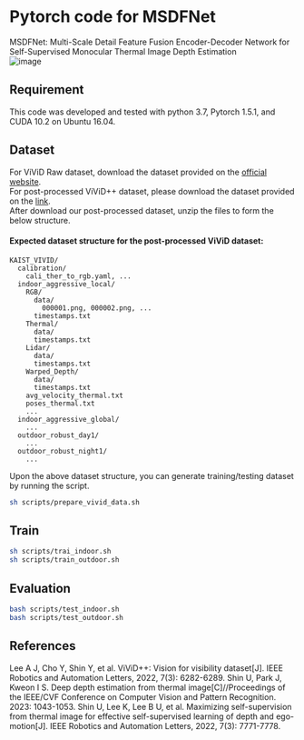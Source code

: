 # Pytorch code for MSDFNet
MSDFNet: Multi-Scale Detail Feature Fusion Encoder-Decoder Network for Self-Supervised Monocular Thermal Image Depth Estimation    
![image](https://github.com/CabbageZhi/MSDFNet/assets/103650178/4b83ad91-f348-411f-ae22-bc225b457d47)

## Requirement
This code was developed and tested with python 3.7, Pytorch 1.5.1, and CUDA 10.2 on Ubuntu 16.04.
## Dataset
For ViViD Raw dataset, download the dataset provided on the [official website](https://sites.google.com/view/dgbicra2019-vivid/).  
For post-processed ViViD++ dataset, please download the dataset provided on the [link](https://urserver.kaist.ac.kr/publicdata/ViViD++/download_links.txt).  
After download our post-processed dataset, unzip the files to form the below structure.  
#### Expected dataset structure for the post-processed ViViD dataset:
```
KAIST_VIVID/
  calibration/
    cali_ther_to_rgb.yaml, ...
  indoor_aggressive_local/
    RGB/
      data/
        000001.png, 000002.png, ...
      timestamps.txt
    Thermal/
      data/
      timestamps.txt
    Lidar/
      data/
      timestamps.txt
    Warped_Depth/
      data/
      timestamps.txt
    avg_velocity_thermal.txt
    poses_thermal.txt
    ...
  indoor_aggressive_global/
    ...	
  outdoor_robust_day1/
    ...
  outdoor_robust_night1/
    ...
```

Upon the above dataset structure, you can generate training/testing dataset by running the script.
```bash
sh scripts/prepare_vivid_data.sh
```
## Train

```bash
sh scripts/trai_indoor.sh
sh scripts/train_outdoor.sh
```

## Evaluation

```bash
bash scripts/test_indoor.sh
bash scripts/test_outdoor.sh
```

## References

Lee A J, Cho Y, Shin Y, et al. ViViD++: Vision for visibility dataset[J]. IEEE Robotics and Automation Letters, 2022, 7(3): 6282-6289.
Shin U, Park J, Kweon I S. Deep depth estimation from thermal image[C]//Proceedings of the IEEE/CVF Conference on Computer Vision and Pattern Recognition. 2023: 1043-1053.
Shin U, Lee K, Lee B U, et al. Maximizing self-supervision from thermal image for effective self-supervised learning of depth and ego-motion[J]. IEEE Robotics and Automation Letters, 2022, 7(3): 7771-7778.
